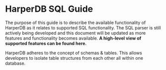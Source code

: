 # HarperDB SQL Guide

The purpose of this guide is to describe the available functionality of HarperDB as it relates to supported SQL functionality.  The SQL parser is still actively being developed and this document will be updated as more features and functionality becomes available.  **A high-level view of supported features can be found here.**



HarperDB adheres to the concept of schemas & tables.  This allows developers to isolate table structures from each other all within one database.